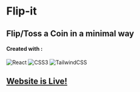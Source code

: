 # Flip-it 
 **Flip/Toss a Coin in a minimal way**
 ----
#### Created with : </br> 
![React](https://img.shields.io/badge/-React-000?&logo=react)
 ![CSS3](https://img.shields.io/badge/-CSS3-000?&logo=css3) ![TailwindCSS](https://img.shields.io/badge/-TailwindCSS-000?&logo=tailwind-css)
 
 ## [Website is Live!](https://flip-it-eight.vercel.app/)
